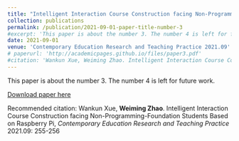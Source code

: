 ```yaml
---
title: "Intelligent Interaction Course Construction facing Non-Programming-Foundation Students Based on Raspberry Pi"
collection: publications
permalink: /publication/2021-09-01-paper-title-number-3
#excerpt: 'This paper is about the number 3. The number 4 is left for future work.'
date: 2021-09-01
venue: 'Contemporary Education Research and Teaching Practice 2021.09'
# paperurl: 'http://academicpages.github.io/files/paper3.pdf'
#citation: 'Wankun Xue, Weiming Zhao. Intelligent Interaction Course Construction facing Non-Programming-Foundation Students Based on Raspberry Pi, Contemporary Education Research and Teaching Practice 2021.09: 255-256'
---
```

This paper is about the number 3. The number 4 is left for future work.

[Download paper here](http://academicpages.github.io/files/paper3.pdf)

Recommended citation: Wankun Xue, **Weiming Zhao**. Intelligent Interaction Course Construction facing Non-Programming-Foundation Students Based on Raspberry Pi, *Contemporary Education Research and Teaching Practice* 2021.09: 255-256